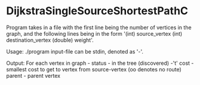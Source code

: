 # DijkstraSingleSourceShortestPathC
Program takes in a file with the first line being the number of vertices in the graph, and the following lines being in the form '(int) source_vertex     (int) destination_vertex    (double) weight'.

Usage: ./program <source-vertex> <input-file>
input-file can be stdin, denoted as '-'.

Output:
  For each vertex in graph -
       status - in the tree (discovered) -'t'
       cost - smallest cost to get to vertex from source-vertex (oo denotes no route)
       parent - parent vertex
       
